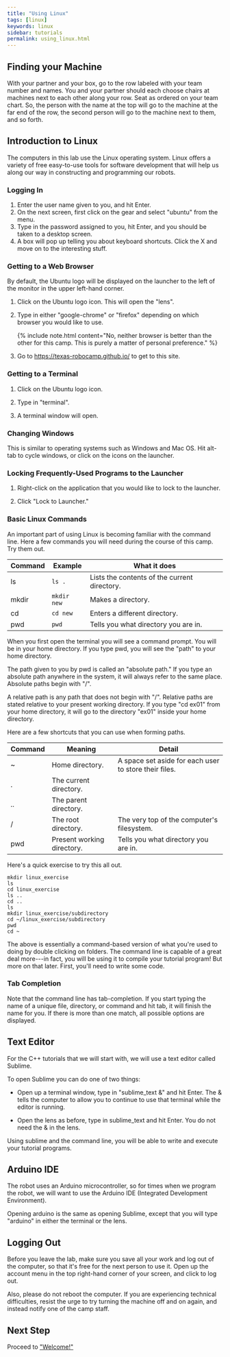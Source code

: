 ```yaml
---
title: "Using Linux"
tags: [linux]
keywords: linux
sidebar: tutorials
permalink: using_linux.html
---
```


## Finding your Machine

With your partner and your box, go to the row labeled with your team number and names. You and your partner should each choose chairs at machines next to each other along your row.  Seat as ordered on your team chart. So, the person with the name at the top will go to the machine at the far end of the row, the second person will go to the machine next to them, and so forth.

## Introduction to Linux

The computers in this lab use the Linux operating system. Linux offers a variety of free easy-to-use tools for software development that will help us along our way in constructing and programming our robots.

### Logging In

1. Enter the user name given to you, and hit Enter.
2. On the next screen, first click on the gear and select "ubuntu" from the menu.
3. Type in the password assigned to you, hit Enter, and you should be taken to a desktop screen.
4. A box will pop up telling you about keyboard shortcuts. Click the X and move on to the interesting stuff.

### Getting to a Web Browser

By default, the Ubuntu logo will be displayed on the launcher to the left of the monitor in the upper left-hand corner.

1. Click on the Ubuntu logo icon. This will open the "lens".

2. Type in either "google-chrome" or "firefox" depending on which browser you would like to use.

   {% include note.html content="No, neither browser is better than the other for this camp. This is purely a matter of personal preference." %}

3. Go to <https://texas-robocamp.github.io/> to get to this site.

### Getting to a Terminal

1. Click on the Ubuntu logo icon.

2. Type in "terminal".

3. A terminal window will open.

### Changing Windows

This is similar to operating systems such as Windows and Mac OS. Hit alt-tab to cycle windows, or click on the icons on the launcher.


### Locking Frequently-Used Programs to the Launcher

1. Right-click on the application that you would like to lock to the launcher.

2. Click "Lock to Launcher."

### Basic Linux Commands

An important part of using Linux is becoming familiar with the command line. Here a few commands you will need during the course of this camp. Try them out.

Command | Example     | What it does
------- | ------------| ------------
ls      | `ls .`      | Lists the contents of the current directory.
mkdir   | `mkdir new` | Makes a directory.
cd      | `cd new`    | Enters a different directory.
pwd     | `pwd`       | Tells you what directory you are in.

When you first open the terminal you will see a command prompt. You will be in your home directory. If you type pwd, you will see the "path" to your home directory.

The path given to you by pwd is called an "absolute path." If you type an absolute path anywhere in the system, it will always refer to the same place. Absolute paths begin with "/".

A relative path is any path that does not begin with "/". Relative paths are stated relative to your present working directory. If you type "cd ex01" from your home directory, it will go to the directory "ex01" inside your home directory.

Here are a few shortcuts that you can use when forming paths.

 Command | Meaning                    | Detail
 ------- | -------------------------- | ------
 ~       | Home directory.            | A space set aside for each user to store their files.
 .       | The current directory.     |
 ..      | The parent directory.      |
 /       | The root directory.        | The very top of the computer's filesystem.
 pwd     | Present working directory. | Tells you what directory you are in.

Here's a quick exercise to try this all out.

```
mkdir linux_exercise
ls
cd linux_exercise
ls ..
cd ..
ls
mkdir linux_exercise/subdirectory
cd ~/linux_exercise/subdirectory
pwd
cd ~
```

The above is essentially a command-based version of what you're used to doing by double clicking on folders. The command line is capable of a great deal more---in fact, you will be using it to compile your tutorial program! But more on that later. First, you'll need to write some code.

### Tab Completion

Note that the command line has tab-completion. If you start typing the name of a unique file, directory, or command and hit tab, it will finish the name for you. If there is more than one match, all possible options are displayed.

## Text Editor

For the C++ tutorials that we will start with, we will use a text editor called Sublime.

To open Sublime you can do one of two things:

* Open up a terminal window, type in "sublime_text &" and hit Enter. The & tells the computer to allow you to continue to use that terminal while the editor is running.

* Open the lens as before, type in sublime_text and hit Enter. You do not need the & in the lens.

Using sublime and the command line, you will be able to write and execute your tutorial programs.

## Arduino IDE

The robot uses an Arduino microcontroller, so for times when we program the robot, we will want to use the Arduino IDE (Integrated Development Environment).

Opening arduino is the same as opening Sublime, except that you will type "arduino" in either the terminal or the lens.

## Logging Out

Before you leave the lab, make sure you save all your work and log out of the computer, so that it's free for the next person to use it. Open up the account menu in the top right-hand corner of your screen, and click to log out.

Also, please do not reboot the computer. If you are experiencing technical difficulties, resist the urge to try turning the machine off and on again, and instead notify one of the camp staff.

## Next Step

Proceed to ["Welcome!"](/welcome.html)
